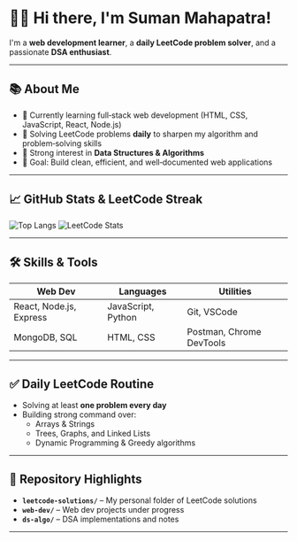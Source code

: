 # 🙋‍♂️ Hi there, I'm Suman Mahapatra!

I'm a **web development learner**, a **daily LeetCode problem solver**, and a passionate **DSA enthusiast**.

---

## 📚 About Me

- 🚀 Currently learning full‑stack web development (HTML, CSS, JavaScript, React, Node.js)
- 🧠 Solving LeetCode problems **daily** to sharpen my algorithm and problem‑solving skills
- 📘 Strong interest in **Data Structures & Algorithms**
- 🎯 Goal: Build clean, efficient, and well‑documented web applications

---

## 📈 GitHub Stats & LeetCode Streak
![Top Langs](https://github-readme-stats.vercel.app/api/top-langs/?username=supreme-learner&layout=compact&theme=dark)
![LeetCode Stats](https://leetcode-stats.vercel.app/api?username=Suman_Mahapatra99)

---

## 🛠️ Skills & Tools

| Web Dev | Languages | Utilities |
|--------|-----------|-----------|
| React, Node.js, Express | JavaScript, Python | Git, VSCode |
| MongoDB, SQL | HTML, CSS | Postman, Chrome DevTools |

---

## ✅ Daily LeetCode Routine

- Solving at least **one problem every day**
- Building strong command over:
  - Arrays & Strings
  - Trees, Graphs, and Linked Lists
  - Dynamic Programming & Greedy algorithms
---

## 📂 Repository Highlights

- **`leetcode-solutions/`** – My personal folder of LeetCode solutions
- **`web-dev/`** – Web dev projects under progress
- **`ds-algo/`** – DSA implementations and notes

---
